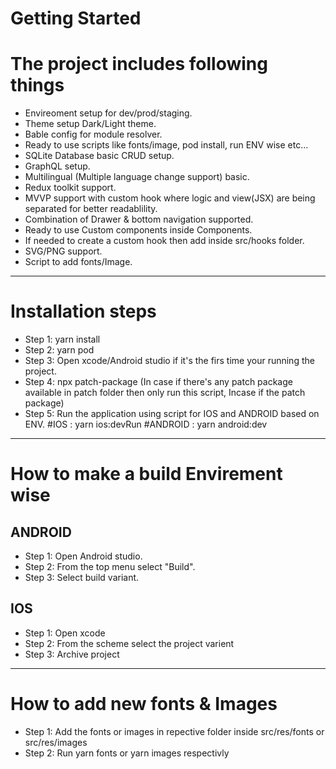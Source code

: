 # Getting Started

# The project includes following things

* Envireoment setup for dev/prod/staging.
* Theme setup Dark/Light theme.
* Bable config for module resolver.
* Ready to use scripts like fonts/image, pod install, run ENV wise etc...
* SQLite Database basic CRUD setup.
* GraphQL setup.
* Multilingual (Multiple language change support) basic.
* Redux toolkit support.
* MVVP support with custom hook where logic and view(JSX) are being separated for better readablility.
* Combination of Drawer & bottom navigation supported.
* Ready to use Custom components inside Components.
* If needed to create a custom hook then add inside src/hooks folder.
* SVG/PNG support.
* Script to add fonts/Image.



------------------------------------------------------------------------------------------



# Installation steps

* Step 1: yarn install
* Step 2: yarn pod
* Step 3: Open xcode/Android studio if it's the firs time your running the project.
* Step 4: npx patch-package (In case if there's any patch package available in patch folder  then only run this script, Incase if the patch package)
* Step 5: Run the application using script for IOS and ANDROID based on ENV.
           #IOS : yarn ios:devRun
           #ANDROID : yarn android:dev


------------------------------------------------------------------------------------------


# How to make a build Envirement wise

## ANDROID
* Step 1: Open Android studio.
* Step 2: From the top menu select "Build".
* Step 3: Select build variant.


## IOS
* Step 1: Open xcode
* Step 2: From the scheme select the project varient
* Step 3: Archive project

------------------------------------------------------------------------------------------

# How to add new fonts & Images

* Step 1: Add the fonts or images in repective folder inside src/res/fonts  or src/res/images
* Step 2: Run yarn fonts or yarn images respectivly













